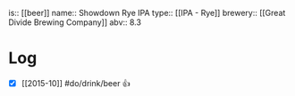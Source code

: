 is:: [[beer]]
name:: Showdown Rye IPA
type:: [[IPA - Rye]]
brewery:: [[Great Divide Brewing Company]]
abv:: 8.3

# Log
- [x] [[2015-10]] #do/drink/beer 👍
